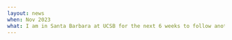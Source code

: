 ```yaml
---
layout: news
when: Nov 2023
what: I am in Santa Barbara at UCSB for the next 6 weeks to follow another great KITP program on <a href="https://www.kitp.ucsb.edu/activities/deeplearning23">Deep Learning from the Perspective of Physics and Neuroscience</a>.
---
```

